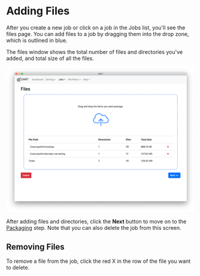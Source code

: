 # Adding Files

After you create a new job or click on a job in the Jobs list, you'll see the files page. You can add files to a job by dragging them into the drop zone, which is outlined in blue.

The files window shows the total number of files and directories you've added, and total size of all the files.

![Job files](../../img/jobs/files.png)

After adding files and directories, click the __Next__ button to move on to the [Packaging](packaging.md) step. Note that you can also delete the job from this screen.

## Removing Files

To remove a file from the job, click the red X in the row of the file you want to delete.
